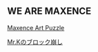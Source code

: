 ## WE ARE MAXENCE

[Maxence Art Puzzle](https://hami1ton.github.io/max_minigames/games/max_art/)

[Mr.Kのブロック崩し](https://hami1ton.github.io/max_minigames/games/max_block/)
